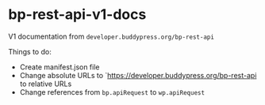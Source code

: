 # bp-rest-api-v1-docs
V1 documentation from `developer.buddypress.org/bp-rest-api`

Things to do:
* Create manifest.json file
* Change absolute URLs to `https://developer.buddypress.org/bp-rest-api to relative URLs
* Change references from `bp.apiRequest` to `wp.apiRequest`
